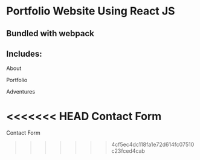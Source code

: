# Portfolio Website Using React JS

## Bundled with webpack

## Includes: 

About

Portfolio

Adventures

<<<<<<< HEAD
Contact Form
=======
Contact Form
>>>>>>> 4cf5ec4dc118fa1e72d614fc07510c23fced4cab
